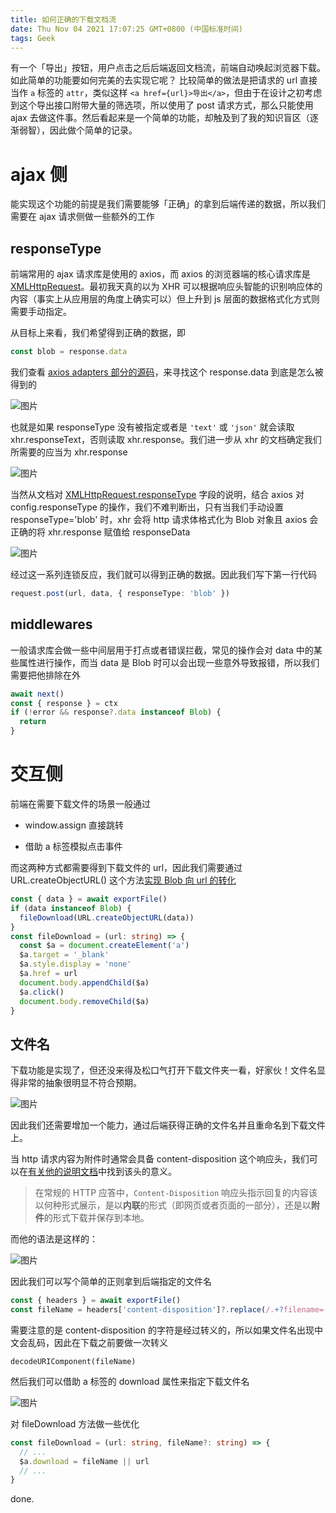 ```yaml
---
title: 如何正确的下载文档流
date: Thu Nov 04 2021 17:07:25 GMT+0800 (中国标准时间)
tags: Geek
---
```

有一个「导出」按钮，用户点击之后后端返回文档流，前端自动唤起浏览器下载。如此简单的功能要如何完美的去实现它呢？
比较简单的做法是把请求的 url 直接当作 `a` 标签的 `attr`，类似这样 `<a href={url}>导出</a>`，但由于在设计之初考虑到这个导出接口附带大量的筛选项，所以使用了 post 请求方式，那么只能使用 ajax 去做这件事。然后看起来是一个简单的功能，却触及到了我的知识盲区（逐渐弱智），因此做个简单的记录。

# ajax 侧

能实现这个功能的前提是我们需要能够「正确」的拿到后端传递的数据，所以我们需要在 ajax 请求侧做一些额外的工作

## responseType

前端常用的 ajax 请求库是使用的 axios，而 axios 的浏览器端的核心请求库是 [XMLHttpRequest](https://developer.mozilla.org/zh-CN/docs/Web/API/XMLHttpRequest)。最初我天真的以为 XHR 可以根据响应头智能的识别响应体的内容（事实上从应用层的角度上确实可以）但上升到 js 层面的数据格式化方式则需要手动指定。

从目标上来看，我们希望得到正确的数据，即

```ts
const blob = response.data
```

我们查看 [axios adapters 部分的源码](https://github.com/axios/axios/blob/master/lib/adapters/xhr.js)，来寻找这个 response.data 到底是怎么被得到的

![图片](/images/c3ab5c5a0d07ea4483e96d404170a321f0c3a4ee21b9ea8de9d8a8cc4532ca8d.png)

也就是如果 responseType 没有被指定或者是 `'text'` 或 `'json'` 就会读取 xhr.responseText，否则读取 xhr.response。我们进一步从 xhr 的文档确定我们所需要的应当为 xhr.response

![图片](/images/ebe127d0c6e2c52e6ef78b7ea0bda3eb65191ce04a023d2679fc8f5f3fef2805.png)

当然从文档对 [XMLHttpRequest.responseType](https://developer.mozilla.org/zh-CN/docs/Web/API/XMLHttpRequest/responseType) 字段的说明，结合 axios 对 config.responseType 的操作，我们不难判断出，只有当我们手动设置 responseType='blob' 时，xhr 会将 http 请求体格式化为 Blob 对象且 axios 会正确的将 xhr.response 赋值给 responseData

![图片](/images/22de50b289bc03d5228f73b2f4f9b0a300112af76e7340ea74526f8c396b65c3.png)

经过这一系列连锁反应，我们就可以得到正确的数据。因此我们写下第一行代码

```ts
request.post(url, data, { responseType: 'blob' })
```

## middlewares

一般请求库会做一些中间层用于打点或者错误拦截，常见的操作会对 data 中的某些属性进行操作，而当 data 是 Blob 时可以会出现一些意外导致报错，所以我们需要把他排除在外

```ts
await next()
const { response } = ctx
if (!error && response?.data instanceof Blob) {
  return
}
```

# 交互侧

前端在需要下载文件的场景一般通过

* window.assign 直接跳转

* 借助 a 标签模拟点击事件

而这两种方式都需要得到下载文件的 url，因此我们需要通过 URL.createObjectURL() 这个方法[实现 Blob 向 url 的转化](https://developer.mozilla.org/zh-CN/docs/Web/API/URL/createObjectURL)

```ts
const { data } = await exportFile()
if (data instanceof Blob) {
  fileDownload(URL.createObjectURL(data))
}
const fileDownload = (url: string) => {
  const $a = document.createElement('a')
  $a.target = '_blank'
  $a.style.display = 'none'
  $a.href = url
  document.body.appendChild($a)
  $a.click()
  document.body.removeChild($a)
}
```

## 文件名

下载功能是实现了，但还没来得及松口气打开下载文件夹一看，好家伙！文件名显得非常的抽象很明显不符合预期。

![图片](/images/11bef85c43c7e5b2d59748c328131481affa7316cc6074d0ab0246da2e1bb5a4.png)

因此我们还需要增加一个能力，通过后端获得正确的文件名并且重命名到下载文件上。

当 http 请求内容为附件时通常会具备 content-disposition 这个响应头，我们可以在[有关他的说明文档](https://developer.mozilla.org/zh-CN/docs/Web/HTTP/Headers/Content-Disposition)中找到该头的意义。

> 在常规的 HTTP 应答中，`Content-Disposition` 响应头指示回复的内容该以何种形式展示，是以**内联**的形式（即网页或者页面的一部分），还是以**附件**的形式下载并保存到本地。

而他的语法是这样的：

![图片](/images/d7f40fa09f157bcc94fdc5da81a6e2b971874567b81bd2b726c076faf6739796.png)

因此我们可以写个简单的正则拿到后端指定的文件名

```ts
const { headers } = await exportFile()
const fileName = headers['content-disposition']?.replace(/.+?filename=(.+)/, '$1')
```

需要注意的是 content-disposition 的字符是经过转义的，所以如果文件名出现中文会乱码，因此在下载之前要做一次转义

```
decodeURIComponent(fileName)
```

然后我们可以借助 a 标签的 download 属性来指定下载文件名

![图片](/images/1a99687cde4e6be2ecf111cea0e4772d5bbfbdda0e6936048790a845cfc0fd3d.png)

对 fileDownload 方法做一些优化

```ts
const fileDownload = (url: string, fileName?: string) => {
  // ...
  $a.download = fileName || url
  // ...
}
```

done.